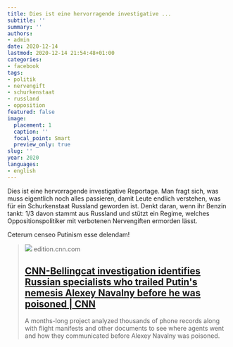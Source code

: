 ```yaml
---
title: Dies ist eine hervorragende investigative ...
subtitle: ''
summary: ''
authors:
- admin
date: 2020-12-14
lastmod: 2020-12-14 21:54:48+01:00
categories:
- facebook
tags:
- politik
- nervengift
- schurkenstaat
- russland
- opposition
featured: false
image:
  placement: 1
  caption: ''
  focal_point: Smart
  preview_only: true
slug: ''
year: 2020
languages:
- english
---
```


Dies ist eine hervorragende investigative Reportage. Man fragt sich, was muss eigentlich noch alles passieren, damit Leute endlich verstehen, was für ein Schurkenstaat Russland geworden ist. Denkt daran, wenn ihr Benzin tankt: 1/3 davon stammt aus Russland und stützt ein Regime, welches Oppositionspolitiker mit verbotenen Nervengiften ermorden lässt. 

Ceterum censeo Putinism esse delendam!
> [![](https://media.cnn.com/api/v1/images/stellar/prod/201211143420-alexey-navalny.jpg?q=x_3,y_200,h_1522,w_2706,c_crop/w_800)](https://edition.cnn.com/2020/12/14/europe/russia-navalny-agents-bellingcat-ward/index.html)
> edition.cnn.com
> ## [CNN-Bellingcat investigation identifies Russian specialists who trailed Putin's nemesis Alexey Navalny before he was poisoned | CNN](https://edition.cnn.com/2020/12/14/europe/russia-navalny-agents-bellingcat-ward/index.html)
>
>A months-long project analyzed thousands of phone records along with flight manifests and other documents to see where agents went and how they communicated before Alexey Navalny was poisoned.